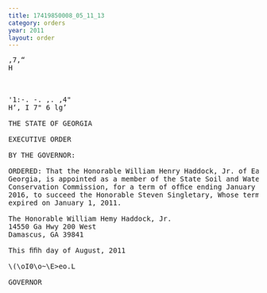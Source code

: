 ```yaml
---
title: 17419850008_05_11_13
category: orders
year: 2011
layout: order
---
```


<pre>,7,“
H

     

'1:-. -. ,. ,4"
H‘, I 7" 6 lg’

THE STATE OF GEORGIA

EXECUTIVE ORDER

BY THE GOVERNOR:

ORDERED: That the Honorable William Henry Haddock, Jr. of Early County,
Georgia, is appointed as a member of the State Soil and Water
Conservation Commission, for a term of ofﬁce ending January 1,
2016, to succeed the Honorable Steven Singletary, Whose term
expired on January 1, 2011.

The Honorable William Hemy Haddock, Jr.
14550 Ga Hwy 200 West
Damascus, GA 39841

This ﬁﬁh day of August, 2011

\(\oI0\o~\E>eo.L

GOVERNOR

</pre>
